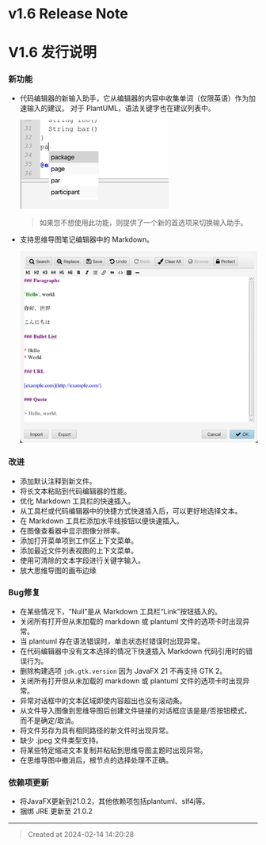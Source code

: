 # v1.6 Release Note

# V1.6 发行说明

### 新功能

* 代码编辑器的新输入助手，它从编辑器的内容中收集单词（仅限英语）作为加速输入的建议。 对于 PlantUML，语法关键字也在建议列表中。

	![v1.6_input_helper.jpg](v1.6_input_helper.jpg)
	> 如果您不想使用此功能，则提供了一个新的首选项来切换输入助手。

* 支持思维导图笔记编辑器中的 Markdown。

	![v1.6_markdown_support_in_mmd.jpg](v1.6_markdown_support_in_mmd.jpg)

### 改进

* 添加默认注释到新文件。
* 将长文本粘贴到代码编辑器的性能。
* 优化 Markdown 工具栏的快速插入。
* 从工具栏或代码编辑器中的快捷方式快速插入后，可以更好地选择文本。
* 在 Markdown 工具栏添加水平线按钮以便快速插入。
* 在图像查看器中显示图像分辨率。
* 添加打开菜单项到工作区上下文菜单。
* 添加最近文件列表视图的上下文菜单。
* 使用可清除的文本字段进行关键字输入。
* 放大思维导图的画布边缘

### Bug修复

* 在某些情况下，“Null”是从 Markdown 工具栏“Link”按钮插入的。
* 关闭所有打开但从未加载的 markdown 或 plantuml 文件的选项卡时出现异常。
* 当 plantuml 存在语法错误时，单击状态栏错误时出现异常。
* 在代码编辑器中没有文本选择的情况下快速插入 Markdown 代码引用时的错误行为。
* 删除构建选项 `jdk.gtk.version` 因为 JavaFX 21 不再支持 GTK 2。
* 关闭所有打开但从未加载的 markdown 或 plantuml 文件的选项卡时出现异常。
* 异常对话框中的文本区域即使内容超出也没有滚动条。
* 从文件导入图像到思维导图后创建文件链接的对话框应该是是/否按钮模式，而不是确定/取消。
* 将文件另存为具有相同路径的新文件时出现异常。
* 缺少 .jpeg 文件类型支持。
* 将某些特定缩进文本复制并粘贴到思维导图主题时出现异常。
* 在思维导图中撤消后，根节点的选择处理不正确。


### 依赖项更新

* 将JavaFX更新到21.0.2，其他依赖项包括plantuml、slf4j等。
* 捆绑 JRE 更新至 21.0.2

---
> Created at 2024-02-14 14:20:28
